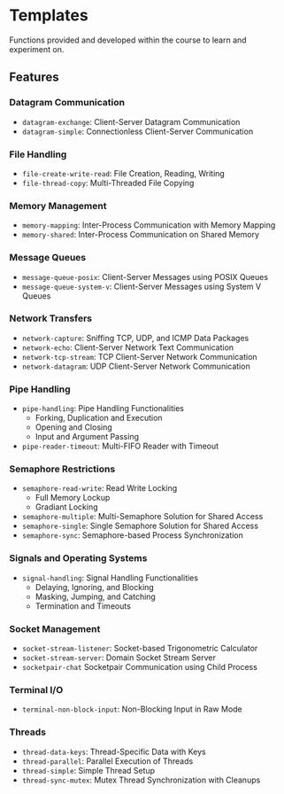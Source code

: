 # Templates

Functions provided and developed within the course to learn and experiment on.

## Features

### Datagram Communication

- `datagram-exchange`: Client-Server Datagram Communication
- `datagram-simple`: Connectionless Client-Server Communication

### File Handling

- `file-create-write-read`: File Creation, Reading, Writing
- `file-thread-copy`: Multi-Threaded File Copying

### Memory Management

- `memory-mapping`: Inter-Process Communication with Memory Mapping
- `memory-shared`: Inter-Process Communication on Shared Memory

### Message Queues

- `message-queue-posix`: Client-Server Messages using POSIX Queues
- `message-queue-system-v`: Client-Server Messages using System V Queues

### Network Transfers

- `network-capture`: Sniffing TCP, UDP, and ICMP Data Packages
- `network-echo`: Client-Server Network Text Communication
- `network-tcp-stream`: TCP Client-Server Network Communication
- `network-datagram`: UDP Client-Server Network Communication

### Pipe Handling

- `pipe-handling`: Pipe Handling Functionalities
  - Forking, Duplication and Execution
  - Opening and Closing
  - Input and Argument Passing
- `pipe-reader-timeout`: Multi-FIFO Reader with Timeout

### Semaphore Restrictions

- `semaphore-read-write`: Read Write Locking
  - Full Memory Lockup
  - Gradiant Locking
- `semaphore-multiple`: Multi-Semaphore Solution for Shared Access
- `semaphore-single`: Single Semaphore Solution for Shared Access
- `semaphore-sync`: Semaphore-based Process Synchronization

### Signals and Operating Systems

- `signal-handling`: Signal Handling Functionalities
  - Delaying, Ignoring, and Blocking
  - Masking, Jumping, and Catching
  - Termination and Timeouts

### Socket Management

- `socket-stream-listener`: Socket-based Trigonometric Calculator
- `socket-stream-server`: Domain Socket Stream Server
- `socketpair-chat` Socketpair Communication using Child Process

### Terminal I/O

- `terminal-non-block-input`: Non-Blocking Input in Raw Mode

### Threads

- `thread-data-keys`: Thread-Specific Data with Keys
- `thread-parallel`: Parallel Execution of Threads
- `thread-simple`: Simple Thread Setup
- `thread-sync-mutex`: Mutex Thread Synchronization with Cleanups
